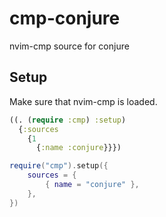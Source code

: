 # cmp-conjure
nvim-cmp source for conjure

## Setup 

Make sure that nvim-cmp is loaded.

```clojure
((. (require :cmp) :setup)
  {:sources
    {1 
      {:name :conjure}}})	
```

```lua
require("cmp").setup({
    sources = {
        { name = "conjure" },
    },
})
```
